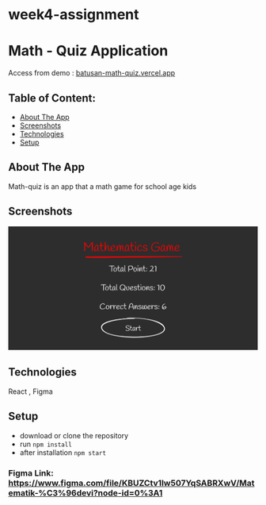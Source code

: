 # week4-assignment

# Math - Quiz Application

Access from demo : [batusan-math-quiz.vercel.app](https://batusan-math-quiz.vercel.app/)


## Table of Content:

- [About The App](#about-the-app)
- [Screenshots](#screenshots)
- [Technologies](#technologies)
- [Setup](#setup)

## About The App
Math-quiz is an app that a math game for school age kids

## Screenshots

![Demo Image](https://github.com/patika-175-protein-react-bootcamp/week4-assignment-batusan/blob/main/image.png?raw=true)

## Technologies
React , Figma

## Setup
- download or clone the repository
- run `npm install`
- after installation `npm start`


### Figma Link: https://www.figma.com/file/KBUZCtv1lw507YqSABRXwV/Matematik-%C3%96devi?node-id=0%3A1
